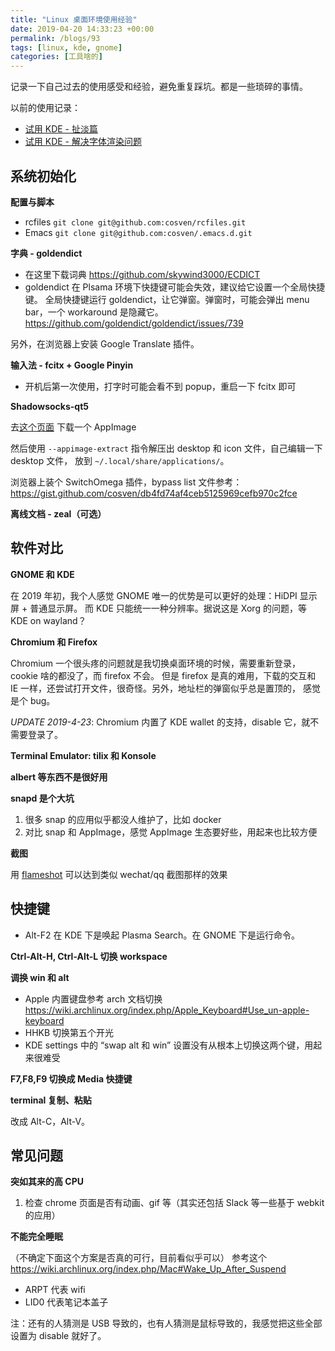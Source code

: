 ```yaml
---
title: "Linux 桌面环境使用经验"
date: 2019-04-20 14:33:23 +00:00
permalink: /blogs/93
tags: [linux, kde, gnome]
categories: [工具啥的]
---
```

记录一下自己过去的使用感受和经验，避免重复踩坑。都是一些琐碎的事情。

以前的使用记录：

- [试用 KDE - 扯淡篇](http://cosven.me/blogs/72)
- [试用 KDE - 解决字体渲染问题](http://cosven.me/blogs/73)

## 系统初始化


**配置与脚本**

- rcfiles `git clone git@github.com:cosven/rcfiles.git`
- Emacs `git clone git@github.com:cosven/.emacs.d.git`

**字典 - goldendict**

- 在这里下载词典 https://github.com/skywind3000/ECDICT
- goldendict 在 Plsama 环境下快捷键可能会失效，建议给它设置一个全局快捷键。
  全局快捷键运行 goldendict，让它弹窗。弹窗时，可能会弹出 menu bar，一个 workaround 是隐藏它。
  https://github.com/goldendict/goldendict/issues/739

另外，在浏览器上安装 Google Translate 插件。

**输入法 - fcitx + Google Pinyin**

- 开机后第一次使用，打字时可能会看不到 popup，重启一下 fcitx 即可

**Shadowsocks-qt5**

去[这个页面](https://github.com/shadowsocks/shadowsocks-qt5/releases) 下载一个 AppImage

然后使用 `--appimage-extract` 指令解压出 desktop 和 icon 文件，自己编辑一下 desktop 文件，
放到 `~/.local/share/applications/`。

浏览器上装个 SwitchOmega 插件，bypass list 文件参考： https://gist.github.com/cosven/db4fd74af4ceb5125969cefb970c2fce

**离线文档 - zeal（可选）**


## 软件对比

**GNOME 和 KDE**

在 2019 年初，我个人感觉 GNOME 唯一的优势是可以更好的处理：HiDPI 显示屏 + 普通显示屏。
而 KDE 只能统一一种分辨率。据说这是 Xorg 的问题，等 KDE on wayland？

**Chromium 和 Firefox**

Chromium 一个很头疼的问题就是我切换桌面环境的时候，需要重新登录，cookie 啥的都没了，而 firefox 不会。
但是 firefox 是真的难用，下载的交互和 IE 一样，还尝试打开文件，很奇怪。另外，地址栏的弹窗似乎总是置顶的，
感觉是个 bug。

_UPDATE 2019-4-23_: Chromium 内置了 KDE wallet 的支持，disable 它，就不需要登录了。

**Terminal Emulator: tilix 和 Konsole**

**albert 等东西不是很好用**

**snapd 是个大坑**

1. 很多 snap 的应用似乎都没人维护了，比如 docker
2. 对比 snap 和 AppImage，感觉 AppImage 生态要好些，用起来也比较方便

**截图**

用 [flameshot](https://github.com/lupoDharkael/flameshot) 可以达到类似 wechat/qq 截图那样的效果

## 快捷键

- Alt-F2 在 KDE 下是唤起 Plasma Search。在 GNOME 下是运行命令。

**Ctrl-Alt-H, Ctrl-Alt-L 切换 workspace**

**调换 win 和 alt**

- Apple 内置键盘参考 arch 文档切换 https://wiki.archlinux.org/index.php/Apple_Keyboard#Use_un-apple-keyboard
- HHKB 切换第五个开光
- KDE settings 中的 “swap alt 和 win” 设置没有从根本上切换这两个键，用起来很难受

**F7,F8,F9 切换成 Media 快捷键**

**terminal 复制、粘贴**

改成 Alt-C，Alt-V。

## 常见问题

**突如其来的高 CPU**

1. 检查 chrome 页面是否有动画、gif 等（其实还包括 Slack 等一些基于 webkit 的应用）

**不能完全睡眠**

（不确定下面这个方案是否真的可行，目前看似乎可以）
参考这个 https://wiki.archlinux.org/index.php/Mac#Wake_Up_After_Suspend

- ARPT 代表 wifi
- LID0 代表笔记本盖子

注：还有的人猜测是 USB 导致的，也有人猜测是鼠标导致的，我感觉把这些全部设置为 disable 就好了。

